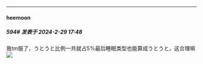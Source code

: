 ﻿
*****

####  heemoon  
##### 594#       发表于 2024-2-29 17:48

我tm服了，うとうと比例一共就占5%最后睡眠类型也能算成うとうと，这合理嘛<img src="https://static.saraba1st.com/image/smiley/face2017/047.png" referrerpolicy="no-referrer">

